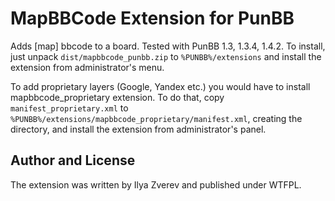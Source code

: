 # MapBBCode Extension for PunBB

Adds [map] bbcode to a board. Tested with PunBB 1.3, 1.3.4, 1.4.2. To install, just unpack `dist/mapbbcode_punbb.zip` to `%PUNBB%/extensions` and install the extension from administrator's menu.

To add proprietary layers (Google, Yandex etc.) you would have to install mapbbcode_proprietary extension. To do that, copy `manifest_proprietary.xml` to `%PUNBB%/extensions/mapbbcode_proprietary/manifest.xml`, creating the directory, and install the extension from administrator's panel.

## Author and License

The extension was written by Ilya Zverev and published under WTFPL.

